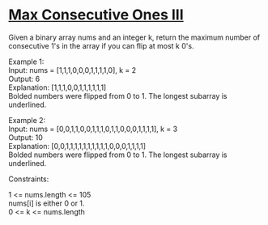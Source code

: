 # [Max Consecutive Ones III](https://leetcode.com/problems/max-consecutive-ones-iii/)

Given a binary array nums and an integer k, return the maximum number of consecutive 1's in the array if you can flip at most k 0's.  

Example 1:  
Input: nums = [1,1,1,0,0,0,1,1,1,1,0], k = 2  
Output: 6  
Explanation: [1,1,1,0,0,1,1,1,1,1,1]  
Bolded numbers were flipped from 0 to 1. The longest subarray is underlined.  

Example 2:  
Input: nums = [0,0,1,1,0,0,1,1,1,0,1,1,0,0,0,1,1,1,1], k = 3  
Output: 10  
Explanation: [0,0,1,1,1,1,1,1,1,1,1,1,0,0,0,1,1,1,1]  
Bolded numbers were flipped from 0 to 1. The longest subarray is underlined.  

Constraints:  

1 <= nums.length <= 105  
nums[i] is either 0 or 1.  
0 <= k <= nums.length  
